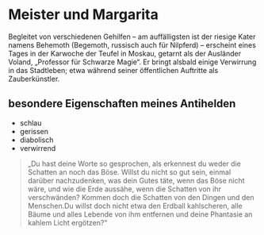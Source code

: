 # Meister und Margarita
Begleitet von verschiedenen Gehilfen – am auffälligsten ist der riesige Kater namens Behemoth (Begemoth, russisch auch für Nilpferd) – erscheint eines Tages in der Karwoche der Teufel in Moskau, getarnt als der Ausländer Voland, „Professor für Schwarze Magie“. Er bringt alsbald einige Verwirrung in das Stadtleben; etwa während seiner öffentlichen Auftritte als Zauberkünstler.
## besondere Eigenschaften meines Antihelden
* schlau
* gerissen
* diabolisch
* verwirrend

> „Du hast deine Worte so gesprochen, als erkennest du weder die Schatten an noch das Böse. 
> Willst du nicht so gut sein, einmal darüber nachzudenken, was dein Gutes täte, wenn das Böse nicht wäre, und wie die Erde aussähe, wenn die Schatten von ihr verschwänden? 
> Kommen doch die Schatten von den Dingen und den Menschen.Du willst doch nicht etwa den Erdball kahlscheren, alle Bäume und alles Lebende von ihm entfernen und deine Phantasie an kahlem Licht ergötzen?“
